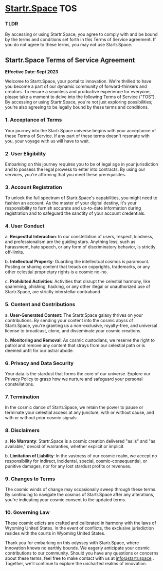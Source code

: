 [Startr.Space](http://Startr.Space) TOS
=======================================

### TLDR

By accessing or using Startr.Space, you agree to comply with and be bound by the terms and conditions set forth in this Terms of Service agreement. If you do not agree to these terms, you may not use Startr.Space.

Startr.Space Terms of Service Agreement
---------------------------------------

**Effective Date: Sept 2023**

Welcome to Startr.Space, your portal to innovation. We're thrilled to have you become a part of our dynamic community of forward-thinkers and creators. To ensure a seamless and productive experience for everyone, please take a moment to delve into the following Terms of Service ("TOS"). By accessing or using Startr.Space, you're not just exploring possibilities; you're also agreeing to be legally bound by these terms and conditions.

### 1\. Acceptance of Terms

Your journey into the Startr.Space universe begins with your acceptance of these Terms of Service. If any part of these terms doesn't resonate with you, your voyage with us will have to wait.

### 2\. User Eligibility

Embarking on this journey requires you to be of legal age in your jurisdiction and to possess the legal prowess to enter into contracts. By using our services, you're affirming that you meet these prerequisites.

### 3\. Account Registration

To unlock the full spectrum of Startr.Space's capabilities, you might need to fashion an account. As the master of your digital destiny, it's your responsibility to furnish accurate and up-to-date information during registration and to safeguard the sanctity of your account credentials.

### 4\. User Conduct

a. **Respectful Interaction**: In our constellation of users, respect, kindness, and professionalism are the guiding stars. Anything less, such as harassment, hate speech, or any form of discriminatory behavior, is strictly off-limits.

b. **Intellectual Property**: Guarding the intellectual cosmos is paramount. Posting or sharing content that treads on copyrights, trademarks, or any other celestial proprietary rights is a cosmic no-no.

c. **Prohibited Activities**: Activities that disrupt the celestial harmony, like spamming, phishing, hacking, or any other illegal or unauthorized use of Startr.Space, are strictly interstellar contraband.

### 5\. Content and Contributions

a. **User-Generated Content**: The Startr.Space galaxy thrives on your contributions. By sending your content into the cosmic abyss of Startr.Space, you're granting us a non-exclusive, royalty-free, and universal license to broadcast, clone, and disseminate your cosmic creations.

b. **Monitoring and Removal**: As cosmic custodians, we reserve the right to patrol and remove any content that strays from our celestial path or is deemed unfit for our astral abode.

### 6\. Privacy and Data Security

Your data is the stardust that forms the core of our universe. Explore our Privacy Policy to grasp how we nurture and safeguard your personal constellations.

### 7\. Termination

In the cosmic dance of Startr.Space, we retain the power to pause or terminate your celestial access at any juncture, with or without cause, and with or without prior cosmic signals.

### 8\. Disclaimers

a. **No Warranty**: Startr.Space is a cosmic creation delivered "as is" and "as available," devoid of warranties, whether explicit or implicit.

b. **Limitation of Liability**: In the vastness of our cosmic realm, we accept no responsibility for indirect, incidental, special, cosmic-consequential, or punitive damages, nor for any lost stardust profits or revenues.

### 9\. Changes to Terms

The cosmic winds of change may occasionally sweep through these terms. By continuing to navigate the cosmos of Startr.Space after any alterations, you're indicating your cosmic consent to the updated terms.

### 10\. Governing Law

These cosmic edicts are crafted and calibrated in harmony with the laws of Wyoming United States. In the event of conflicts, the exclusive jurisdiction resides with the courts in Wyoming United States.

Thank you for embarking on this odyssey with Startr.Space, where innovation knows no earthly bounds. We eagerly anticipate your cosmic contributions to our community. Should you have any questions or concerns about these terms, feel free to make contact with us at <info@startr.space> . Together, we'll continue to explore the uncharted realms of innovation.